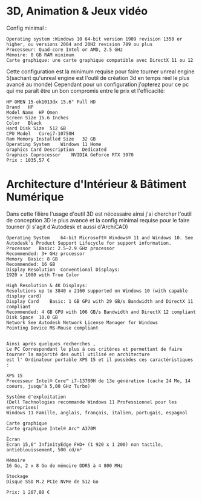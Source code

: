 # 3D, Animation & Jeux vidéo

Config minimal :

    Operating system :Windows 10 64-bit version 1909 revision 1350 or higher, ou versions 2004 and 20H2 revision 789 ou plus
    Processeur: Quad-core Intel or AMD, 2.5 GHz
    Mémoire: 8 GB RAM minimum
    Carte graphique: une carte graphique compatible avec DirectX 11 ou 12

Cette configuration est la minimum requise pour faire tourner unreal engine 5(sachant qu'unreal engine est l'outil de création 3d en temps réel le plus avancé au monde)
Cependant pour un configuration j'opterez pour ce pc qui me paraît être un bon compromis entre le prix et l'efficacité:

    HP OMEN 15-ek1013dx 15.6" Full HD    
    Brand	HP
    Model Name	HP Omen
    Screen Size	15.6 Inches
    Color	Black
    Hard Disk Size	512 GB
    CPU Model	Corei7-10750H
    Ram Memory Installed Size	32 GB
    Operating System	Windows 11 Home
    Graphics Card Description	Dedicated
    Graphics Coprocessor	NVIDIA GeForce RTX 3070
    Prix : 1035,57 €

# Architecture d'Intérieur & Bâtiment Numérique

Dans cette filière l'usage d'outil 3D est nécessaire ainsi j'ai chercher l'outil de conception 3D le plus avancé et la config minimal requise pour le faire tourner (il s'agit d'Autodesk et aussi d'ArchiCAD)

    Operating System	64-bit Microsoft® Windows® 11 and Windows 10. See Autodesk's Product Support Lifecycle for support information.
    Processor	Basic: 2.5–2.9 GHz processor
    Recommended: 3+ GHz processor
    Memory	Basic: 8 GB
    Recommended: 16 GB
    Display Resolution	Conventional Displays:
    1920 x 1080 with True Color

    High Resolution & 4K Displays:
    Resolutions up to 3840 x 2160 supported on Windows 10 (with capable display card)
    Display Card	Basic: 1 GB GPU with 29 GB/s Bandwidth and DirectX 11 compliant
    Recommended: 4 GB GPU with 106 GB/s Bandwidth and DirectX 12 compliant
    Disk Space	10.0 GB
    Network	See Autodesk Network License Manager for Windows
    Pointing Device	MS-Mouse compliant


```

Ainsi après quelques recherches ,
Le PC Correspondant le plus à ces critères et permettant de faire tourner la majorité des outil utilisé en architecture 
est l' Ordinateur portable XPS 15 et il possèdes ces caractéristiques :

```
    XPS 15
    Processeur Intel® Core™ i7-13700H de 13e génération (cache 24 Mo, 14 coeurs, jusqu‘à 5,00 GHz Turbo)

    Système d'exploitation
    (Dell Technologies recommande Windows 11 Professionnel pour les entreprises)
    Windows 11 Famille, anglais, français, italien, portugais, espagnol

    Carte graphique
    Carte graphique Intel® Arc™ A370M

    Écran
    Écran 15,6" InfinityEdge FHD+ (1 920 x 1 200) non tactile, antiéblouissement, 500 cd/m²

    Mémoire 
    16 Go, 2 x 8 Go de mémoire DDR5 à 4 800 MHz

    Stockage
    Disque SSD M.2 PCIe NVMe de 512 Go
    
    Prix: 1 207,80 €
